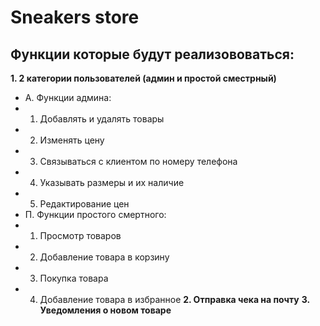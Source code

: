 # **Sneakers store**
## Функции которые будут реализововаться:
**1. 2 категории пользователей (админ и простой сместрный)**
  - А. Функции админа:
   - 1. Добавлять и удалять товары
   - 2. Изменять цену
   - 3. Связываться с клиентом по номеру телефона
   - 4. Указывать размеры и их наличие
   - 5. Редактирование цен
  - П. Функции простого смертного:
   - 1. Просмотр товаров
   - 2. Добавление товара в корзину
   - 3. Покупка товара 
   - 4. Добавление товара в избранное 
**2. Отправка чека на почту**
**3. Уведомления о новом товаре** 
